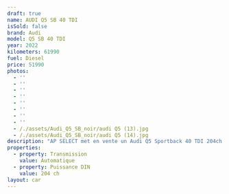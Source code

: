 ```yaml
---
draft: true
name: AUDI Q5 SB 40 TDI
isSold: false
brand: Audi
model: Q5 SB 40 TDI
year: 2022
kilometers: 61990
fuel: Diesel
price: 51990
photos:
  - ''
  - ''
  - ''
  - ''
  - ''
  - ''
  - ''
  - ''
  - /./assets/Audi_Q5_SB_noir/audi Q5 (13).jpg
  - /./assets/Audi_Q5_SB_noir/audi Q5 (14).jpg
description: "AP SELECT met en vente un Audi Q5 Sportback 40 TDI 204ch quattro S-Tronic 7\n\nModèle du 06/2022 avec 61 990km.\n\nCouleur Schwartz metallic, intérieur Cuir S Dinamica noir surpiqûres rouge.\n\nVéhicule origine France \U0001F1EB\U0001F1F7 de première main.\n\nTVA apparente.\n\nVendu avec une garantie 6 mois complète.\n\nLe véhicule est en parfait état avec historique complet AUDI Lyon.\n\nÉquipements et options :\n- Boîte S-Tronic 7\n- Pack S-Line\n- Châssis sport DCC\n- Jantes 21 pouces SQ5\n- Pack esthétique noir\n- Virtual cockpit\n- HD Matrix Led\n- Régulateur adaptatif ACC\n- Alerte franchissement ligne\n- Fonction freinage actif\n- Intérieur cuir dinamica noir / surpiques rouge\n- Audi Drive Select\n- Démarrage sans Clés Keyless\n- Son Bang & Olufsen\n- Sièges Sport S électriques et chauffants\n- Audi MMI navigation +\n- Pack business\n- Feux de jour à LED\n- Feux arrière LED Dynamique\n- Coffre électrique\n- Controle automatique des feux de route ALS\n- Caméra de recul 360\n- Parc distance contrôle PDC avant / arrière\n- Vitrage arrière surteinté\n- Connexion Ipod et USB\n- Affichage multifonctions plus\n- Climatisation auto\n- Éclairage et essuie-glaces automatique\n- Rétroviseurs rabattable électriquement et chauffants\n- Rétroviseurs int / ext Electrochrome\n- Bluetooth\n- Éclairage d ambiance\n\nDisponible et visible sur RDV pour acheteur sérieux.\n\nRéalisation des démarches d'immatriculation.\n\nAP SELECT c'est des solutions de courtage et conciergerie sur mesure pour profiter librement de sa passion et de son patrimoine.\n\nPrenez le volant, AP SELECT s'occupe du reste."
properties:
  - property: Transmission
    value: Automatique
  - property: Puissance DIN
    value: 204 ch
layout: car
---
```


